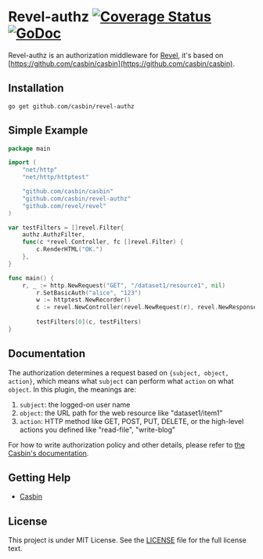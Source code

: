 Revel-authz [![Coverage Status](https://coveralls.io/repos/github/casbin/revel-authz/badge.svg?branch=master)](https://coveralls.io/github/casbin/revel-authz?branch=master) [![GoDoc](https://godoc.org/github.com/casbin/revel-authz?status.svg)](https://godoc.org/github.com/casbin/revel-authz)
======

Revel-authz is an authorization middleware for [Revel](https://github.com/revel/revel), it's based on [https://github.com/casbin/casbin](https://github.com/casbin/casbin).

## Installation

    go get github.com/casbin/revel-authz

## Simple Example

```Go
package main

import (
	"net/http"
	"net/http/httptest"

    "github.com/casbin/casbin"
	"github.com/casbin/revel-authz"
	"github.com/revel/revel"
)

var testFilters = []revel.Filter{
	authz.AuthzFilter,
	func(c *revel.Controller, fc []revel.Filter) {
		c.RenderHTML("OK.")
	},
}

func main() {
	r, _ := http.NewRequest("GET", "/dataset1/resource1", nil)
    	r.SetBasicAuth("alice", "123")
    	w := httptest.NewRecorder()
    	c := revel.NewController(revel.NewRequest(r), revel.NewResponse(w))
    
    	testFilters[0](c, testFilters)
}
```

## Documentation

The authorization determines a request based on ``{subject, object, action}``, which means what ``subject`` can perform what ``action`` on what ``object``. In this plugin, the meanings are:

1. ``subject``: the logged-on user name
2. ``object``: the URL path for the web resource like "dataset1/item1"
3. ``action``: HTTP method like GET, POST, PUT, DELETE, or the high-level actions you defined like "read-file", "write-blog"


For how to write authorization policy and other details, please refer to [the Casbin's documentation](https://github.com/casbin/casbin).

## Getting Help

- [Casbin](https://github.com/casbin/casbin)

## License

This project is under MIT License. See the [LICENSE](LICENSE) file for the full license text.
